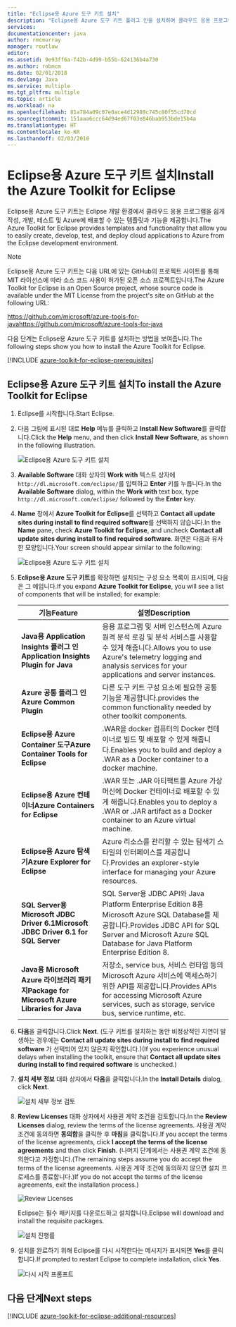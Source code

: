 ```yaml
---
title: "Eclipse용 Azure 도구 키트 설치"
description: "Eclipse용 Azure 도구 키트 플러그 인을 설치하여 클라우드 응용 프로그램을 만들어 Azure에 배포하는 방법에 대해 알아봅니다."
services: 
documentationcenter: java
author: rmcmurray
manager: routlaw
editor: 
ms.assetid: 9e93ff6a-f42b-4d99-b55b-624136b4a730
ms.author: robmcm
ms.date: 02/01/2018
ms.devlang: Java
ms.service: multiple
ms.tgt_pltfrm: multiple
ms.topic: article
ms.workload: na
ms.openlocfilehash: 81a784a09c07e0ace4d12989c745c80f55cd70cd
ms.sourcegitcommit: 151aaa6ccc64d94ed67f03e846bab953bde15b4a
ms.translationtype: HT
ms.contentlocale: ko-KR
ms.lasthandoff: 02/03/2018
---
```

# <a name="install-the-azure-toolkit-for-eclipse"></a><span data-ttu-id="69f94-103">Eclipse용 Azure 도구 키트 설치</span><span class="sxs-lookup"><span data-stu-id="69f94-103">Install the Azure Toolkit for Eclipse</span></span>

<span data-ttu-id="69f94-104">Eclipse용 Azure 도구 키트는 Eclipse 개발 환경에서 클라우드 응용 프로그램을 쉽게 작성, 개발, 테스트 및 Azure에 배포할 수 있는 템플릿과 기능을 제공합니다.</span><span class="sxs-lookup"><span data-stu-id="69f94-104">The Azure Toolkit for Eclipse provides templates and functionality that allow you to easily create, develop, test, and deploy cloud applications to Azure from the Eclipse development environment.</span></span>

> [!NOTE] 
> 
> <span data-ttu-id="69f94-105">Eclipse용 Azure 도구 키트는 다음 URL에 있는 GitHub의 프로젝트 사이트를 통해 MIT 라이선스에 따라 소스 코드 사용이 허가된 오픈 소스 프로젝트입니다.</span><span class="sxs-lookup"><span data-stu-id="69f94-105">The Azure Toolkit for Eclipse is an Open Source project, whose source code is available under the MIT License from the project's site on GitHub at the following URL:</span></span> 
> 
> <span data-ttu-id="69f94-106"><https://github.com/microsoft/azure-tools-for-java></span><span class="sxs-lookup"><span data-stu-id="69f94-106"><https://github.com/microsoft/azure-tools-for-java></span></span> 
> 

<span data-ttu-id="69f94-107">다음 단계는 Eclipse용 Azure 도구 키트를 설치하는 방법을 보여줍니다.</span><span class="sxs-lookup"><span data-stu-id="69f94-107">The following steps show you how to install the Azure Toolkit for Eclipse.</span></span>

[!INCLUDE [azure-toolkit-for-eclipse-prerequisites](../includes/azure-toolkit-for-eclipse-prerequisites.md)]

## <a name="to-install-the-azure-toolkit-for-eclipse"></a><span data-ttu-id="69f94-108">Eclipse용 Azure 도구 키트 설치</span><span class="sxs-lookup"><span data-stu-id="69f94-108">To install the Azure Toolkit for Eclipse</span></span>

1. <span data-ttu-id="69f94-109">Eclipse를 시작합니다.</span><span class="sxs-lookup"><span data-stu-id="69f94-109">Start Eclipse.</span></span>

1. <span data-ttu-id="69f94-110">다음 그림에 표시된 대로 **Help** 메뉴를 클릭하고 **Install New Software**를 클릭합니다.</span><span class="sxs-lookup"><span data-stu-id="69f94-110">Click the **Help** menu, and then click **Install New Software**, as shown in the following illustration.</span></span>
   
   ![Eclipse용 Azure 도구 키트 설치][01]

1. <span data-ttu-id="69f94-112">**Available Software** 대화 상자의 **Work with** 텍스트 상자에 `http://dl.microsoft.com/eclipse/`를 입력하고 **Enter** 키를 누릅니다.</span><span class="sxs-lookup"><span data-stu-id="69f94-112">In the **Available Software** dialog, within the **Work with** text box, type `http://dl.microsoft.com/eclipse/` followed by the **Enter** key.</span></span>

1. <span data-ttu-id="69f94-113">**Name** 창에서 **Azure Toolkit for Eclipse**를 선택하고 **Contact all update sites during install to find required software**를 선택하지 않습니다.</span><span class="sxs-lookup"><span data-stu-id="69f94-113">In the **Name** pane, check **Azure Toolkit for Eclipse**, and uncheck **Contact all update sites during install to find required software**.</span></span> <span data-ttu-id="69f94-114">화면은 다음과 유사한 모양입니다.</span><span class="sxs-lookup"><span data-stu-id="69f94-114">Your screen should appear similar to the following:</span></span>
   
   ![Eclipse용 Azure 도구 키트 설치][02]

1. <span data-ttu-id="69f94-116">**Eclipse용 Azure 도구 키트**를 확장하면 설치되는 구성 요소 목록이 표시되며, 다음은 그 예입니다.</span><span class="sxs-lookup"><span data-stu-id="69f94-116">If you expand **Azure Toolkit for Eclipse**, you will see a list of components that will be installed; for example:</span></span>

   | <span data-ttu-id="69f94-117">기능</span><span class="sxs-lookup"><span data-stu-id="69f94-117">Feature</span></span> | <span data-ttu-id="69f94-118">설명</span><span class="sxs-lookup"><span data-stu-id="69f94-118">Description</span></span> | 
   |---|---| 
   | <span data-ttu-id="69f94-119">**Java용 Application Insights 플러그 인**</span><span class="sxs-lookup"><span data-stu-id="69f94-119">**Application Insights Plugin for Java**</span></span> | <span data-ttu-id="69f94-120">응용 프로그램 및 서버 인스턴스에 Azure 원격 분석 로깅 및 분석 서비스를 사용할 수 있게 해줍니다.</span><span class="sxs-lookup"><span data-stu-id="69f94-120">Allows you to use Azure's telemetry logging and analysis services for your applications and server instances.</span></span> | 
   | <span data-ttu-id="69f94-121">**Azure 공통 플러그 인**</span><span class="sxs-lookup"><span data-stu-id="69f94-121">**Azure Common Plugin**</span></span> | <span data-ttu-id="69f94-122">다른 도구 키트 구성 요소에 필요한 공통 기능을 제공합니다.</span><span class="sxs-lookup"><span data-stu-id="69f94-122">provides the common functionality needed by other toolkit components.</span></span> | 
   | <span data-ttu-id="69f94-123">**Eclipse용 Azure Container 도구**</span><span class="sxs-lookup"><span data-stu-id="69f94-123">**Azure Container Tools for Eclipse**</span></span> | <span data-ttu-id="69f94-124">.WAR을 docker 컴퓨터의 Docker 컨테이너로 빌드 및 배포할 수 있게 해줍니다.</span><span class="sxs-lookup"><span data-stu-id="69f94-124">Enables you to build and deploy a .WAR as a Docker container to a docker machine.</span></span> | 
   | <span data-ttu-id="69f94-125">**Eclipse용 Azure 컨테이너**</span><span class="sxs-lookup"><span data-stu-id="69f94-125">**Azure Containers for Eclipse**</span></span> | <span data-ttu-id="69f94-126">.WAR 또는 .JAR 아티팩트를 Azure 가상 머신에 Docker 컨테이너로 배포할 수 있게 해줍니다.</span><span class="sxs-lookup"><span data-stu-id="69f94-126">Enables you to deploy a .WAR or .JAR artifact as a Docker container to an Azure virtual machine.</span></span> | 
   | <span data-ttu-id="69f94-127">**Eclipse용 Azure 탐색기**</span><span class="sxs-lookup"><span data-stu-id="69f94-127">**Azure Explorer for Eclipse**</span></span> | <span data-ttu-id="69f94-128">Azure 리소스를 관리할 수 있는 탐색기 스타일의 인터페이스를 제공합니다.</span><span class="sxs-lookup"><span data-stu-id="69f94-128">Provides an explorer-style interface for managing your Azure resources.</span></span> | 
   | <span data-ttu-id="69f94-129">**SQL Server용 Microsoft JDBC Driver 6.1**</span><span class="sxs-lookup"><span data-stu-id="69f94-129">**Microsoft JDBC Driver 6.1 for SQL Server**</span></span> | <span data-ttu-id="69f94-130">SQL Server용 JDBC API와 Java Platform Enterprise Edition 8용 Microsoft Azure SQL Database를 제공합니다.</span><span class="sxs-lookup"><span data-stu-id="69f94-130">Provides JDBC API for SQL Server and Microsoft Azure SQL Database for Java Platform Enterprise Edition 8.</span></span> | 
   | <span data-ttu-id="69f94-131">**Java용 Microsoft Azure 라이브러리 패키지**</span><span class="sxs-lookup"><span data-stu-id="69f94-131">**Package for Microsoft Azure Libraries for Java**</span></span> | <span data-ttu-id="69f94-132">저장소, service bus, 서비스 런타임 등의 Microsoft Azure 서비스에 액세스하기 위한 API를 제공합니다.</span><span class="sxs-lookup"><span data-stu-id="69f94-132">Provides APIs for accessing Microsoft Azure services, such as storage, service bus, service runtime, etc.</span></span> | 

1. <span data-ttu-id="69f94-133">**다음**을 클릭합니다.</span><span class="sxs-lookup"><span data-stu-id="69f94-133">Click **Next**.</span></span> <span data-ttu-id="69f94-134">(도구 키트를 설치하는 동안 비정상적인 지연이 발생하는 경우에는 **Contact all update sites during install to find required software** 가 선택되어 있지 않은지 확인합니다.)</span><span class="sxs-lookup"><span data-stu-id="69f94-134">(If you experience unusual delays when installing the toolkit, ensure that **Contact all update sites during install to find required software** is unchecked.)</span></span>

1. <span data-ttu-id="69f94-135">**설치 세부 정보** 대화 상자에서 **다음**을 클릭합니다.</span><span class="sxs-lookup"><span data-stu-id="69f94-135">In the **Install Details** dialog, click **Next**.</span></span>
   
   ![설치 세부 정보 검토][03]

1. <span data-ttu-id="69f94-137">**Review Licenses** 대화 상자에서 사용권 계약 조건을 검토합니다.</span><span class="sxs-lookup"><span data-stu-id="69f94-137">In the **Review Licenses** dialog, review the terms of the license agreements.</span></span> <span data-ttu-id="69f94-138">사용권 계약 조건에 동의하면 **동의함**을 클릭한 후 **마침**을 클릭합니다.</span><span class="sxs-lookup"><span data-stu-id="69f94-138">If you accept the terms of the license agreements, click **I accept the terms of the license agreements** and then click **Finish**.</span></span> <span data-ttu-id="69f94-139">(나머지 단계에서는 사용권 계약 조건에 동의한다고 가정합니다.</span><span class="sxs-lookup"><span data-stu-id="69f94-139">(The remaining steps assume you do accept the terms of the license agreements.</span></span> <span data-ttu-id="69f94-140">사용권 계약 조건에 동의하지 않으면 설치 프로세스를 종료합니다.)</span><span class="sxs-lookup"><span data-stu-id="69f94-140">If you do not accept the terms of the license agreements, exit the installation process.)</span></span>
   
   ![Review Licenses][04]
   
   <span data-ttu-id="69f94-142">Eclipse는 필수 패키지를 다운로드하고 설치합니다.</span><span class="sxs-lookup"><span data-stu-id="69f94-142">Eclipse will download and install the requisite packages.</span></span>
   
   ![설치 진행률][05]

1. <span data-ttu-id="69f94-144">설치를 완료하기 위해 Eclipse를 다시 시작한다는 메시지가 표시되면 **Yes**를 클릭합니다.</span><span class="sxs-lookup"><span data-stu-id="69f94-144">If prompted to restart Eclipse to complete installation, click **Yes**.</span></span>
   
   ![다시 시작 프롬프트][06]

## <a name="next-steps"></a><span data-ttu-id="69f94-146">다음 단계</span><span class="sxs-lookup"><span data-stu-id="69f94-146">Next steps</span></span>

[!INCLUDE [azure-toolkit-for-eclipse-additional-resources](../includes/azure-toolkit-for-eclipse-additional-resources.md)]

<!-- URL List -->

<!-- Legacy MSDN URL = https://msdn.microsoft.com/library/azure/hh690946.aspx -->

<!-- IMG List -->

[01]: media/azure-toolkit-for-eclipse-installation/eclipse-installation-01.png
[02]: media/azure-toolkit-for-eclipse-installation/eclipse-installation-02.png
[03]: media/azure-toolkit-for-eclipse-installation/eclipse-installation-03.png
[04]: media/azure-toolkit-for-eclipse-installation/eclipse-installation-04.png
[05]: media/azure-toolkit-for-eclipse-installation/eclipse-installation-05.png
[06]: media/azure-toolkit-for-eclipse-installation/eclipse-installation-06.png
